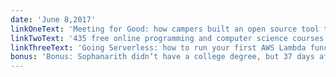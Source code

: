 ```yaml
---
date: 'June 8,2017'
linkOneText: 'Meeting for Good: how campers built an open source tool to solve time zones (4 minute read): https://fcc.im/2rOieYE'
linkTwoText: '435 free online programming and computer science courses you can start in June (1 to 28 minute read): https://fcc.im/2sdMuyM'
linkThreeText: 'Going Serverless: how to run your first AWS Lambda function in the cloud (8 minute read): https://fcc.im/2r3n5YW'
bonus: 'Bonus: Sophanarith didn’t have a college degree, but 37 days after he finished freeCodeCamp, he got hired as a Front-end Web Developer. Here’s his story (1 minute read): https://fcc.im/2qYziKz'
---
```

